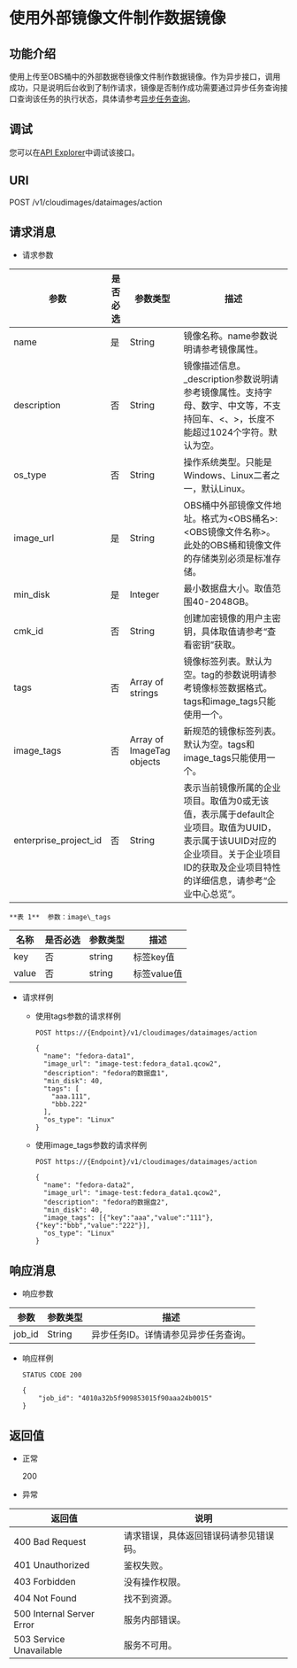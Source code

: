 # 使用外部镜像文件制作数据镜像<a name="ims_03_0606"></a>

## 功能介绍<a name="section29995926"></a>

使用上传至OBS桶中的外部数据卷镜像文件制作数据镜像。作为异步接口，调用成功，只是说明后台收到了制作请求，镜像是否制作成功需要通过异步任务查询接口查询该任务的执行状态，具体请参考[异步任务查询](异步任务查询.md)。

## 调试<a name="section44686511322"></a>

您可以在[API Explorer](https://apiexplorer.developer.huaweicloud.com/apiexplorer/doc?locale=zh-cn&consoleCurrentProductId=ims&consoleCurrentProductshort=&product=IMS&api=CreateDataImage)中调试该接口。

## URI<a name="section1527883"></a>

POST /v1/cloudimages/dataimages/action

## 请求消息<a name="section13750947"></a>

-   请求参数

|参数|是否必选|参数类型|描述|
|--|--|--|--|
|name|是|String|镜像名称。name参数说明请参考镜像属性。|
|description|否|String|镜像描述信息。_description参数说明请参考镜像属性。支持字母、数字、中文等，不支持回车、<、>，长度不能超过1024个字符。默认为空。|
|os_type|否|String|操作系统类型。只能是Windows、Linux二者之一，默认Linux。|
|image_url|是|String|OBS桶中外部镜像文件地址。格式为<OBS桶名>:<OBS镜像文件名称>。此处的OBS桶和镜像文件的存储类别必须是标准存储。|
|min_disk|是|Integer|最小数据盘大小。取值范围40-2048GB。|
|cmk_id|否|String|创建加密镜像的用户主密钥，具体取值请参考“查看密钥”获取。|
|tags|否|Array of strings|镜像标签列表。默认为空。tag的参数说明请参考镜像标签数据格式。tags和image_tags只能使用一个。|
|image_tags|否|Array of ImageTag objects|新规范的镜像标签列表。默认为空。tags和image_tags只能使用一个。|
|enterprise_project_id|否|String|表示当前镜像所属的企业项目。取值为0或无该值，表示属于default企业项目。取值为UUID，表示属于该UUID对应的企业项目。关于企业项目ID的获取及企业项目特性的详细信息，请参考“企业中心总览”。|


    **表 1**  参数：image\_tags

|名称|是否必选|参数类型|描述|
|--|--|--|--|
|key|否|string|标签key值|
|value|否|string|标签value值|


-   请求样例
    -   使用tags参数的请求样例

        ```
        POST https://{Endpoint}/v1/cloudimages/dataimages/action
        ```

        ```
        {
          "name": "fedora-data1",
          "image_url": "image-test:fedora_data1.qcow2",
          "description": "fedora的数据盘1",
          "min_disk": 40,
          "tags": [
            "aaa.111",
            "bbb.222"
          ],
          "os_type": "Linux"
        }
        ```

    -   使用image\_tags参数的请求样例

        ```
        POST https://{Endpoint}/v1/cloudimages/dataimages/action
        ```

        ```
        {
          "name": "fedora-data2",
          "image_url": "image-test:fedora_data1.qcow2",
          "description": "fedora的数据盘2",
          "min_disk": 40,
          "image_tags": [{"key":"aaa","value":"111"},{"key":"bbb","value":"222"}],
          "os_type": "Linux"
        }
        ```



## 响应消息<a name="section56649665"></a>

-   响应参数

|参数|参数类型|描述|
|--|--|--|
|job_id|String|异步任务ID。详情请参见异步任务查询。|


-   响应样例

    ```
    STATUS CODE 200
    ```

    ```
    {
        "job_id": "4010a32b5f909853015f90aaa24b0015"
    }
    ```


## 返回值<a name="section40084941"></a>

-   正常

    200

-   异常

|返回值|说明|
|--|--|
|400 Bad Request|请求错误，具体返回错误码请参见错误码。|
|401 Unauthorized|鉴权失败。|
|403 Forbidden|没有操作权限。|
|404 Not Found|找不到资源。|
|500 Internal Server Error|服务内部错误。|
|503 Service Unavailable|服务不可用。|



